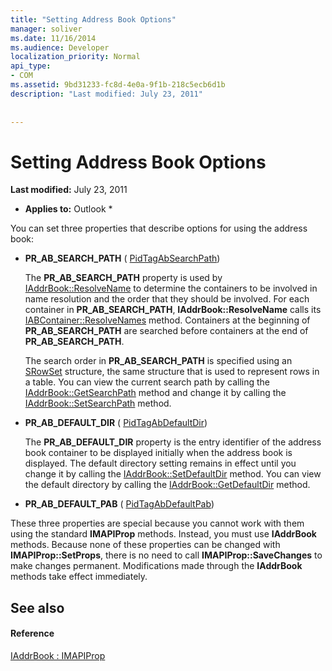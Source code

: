 ```yaml
---
title: "Setting Address Book Options"
manager: soliver
ms.date: 11/16/2014
ms.audience: Developer
localization_priority: Normal
api_type:
- COM
ms.assetid: 9bd31233-fc8d-4e0a-9f1b-218c5ecb6d1b
description: "Last modified: July 23, 2011"
 
 
---
```


# Setting Address Book Options

 **Last modified:** July 23, 2011 
  
 * **Applies to:** Outlook * 
  
You can set three properties that describe options for using the address book:
  
- **PR_AB_SEARCH_PATH** ( [PidTagAbSearchPath](pidtagabsearchpath-canonical-property.md))
    
    The **PR_AB_SEARCH_PATH** property is used by [IAddrBook::ResolveName](iaddrbook-resolvename.md) to determine the containers to be involved in name resolution and the order that they should be involved. For each container in **PR_AB_SEARCH_PATH**, **IAddrBook::ResolveName** calls its [IABContainer::ResolveNames](iabcontainer-resolvenames.md) method. Containers at the beginning of **PR_AB_SEARCH_PATH** are searched before containers at the end of **PR_AB_SEARCH_PATH**. 
    
    The search order in **PR_AB_SEARCH_PATH** is specified using an [SRowSet](srowset.md) structure, the same structure that is used to represent rows in a table. You can view the current search path by calling the [IAddrBook::GetSearchPath](iaddrbook-getsearchpath.md) method and change it by calling the [IAddrBook::SetSearchPath](iaddrbook-setsearchpath.md) method. 
    
- **PR_AB_DEFAULT_DIR** ( [PidTagAbDefaultDir](pidtagabdefaultdir-canonical-property.md))
    
    The **PR_AB_DEFAULT_DIR** property is the entry identifier of the address book container to be displayed initially when the address book is displayed. The default directory setting remains in effect until you change it by calling the [IAddrBook::SetDefaultDir](iaddrbook-setdefaultdir.md) method. You can view the default directory by calling the [IAddrBook::GetDefaultDir](iaddrbook-getdefaultdir.md) method. 
    
- **PR_AB_DEFAULT_PAB** ( [PidTagAbDefaultPab](pidtagabdefaultpab-canonical-property.md))
    
These three properties are special because you cannot work with them using the standard **IMAPIProp** methods. Instead, you must use **IAddrBook** methods. Because none of these properties can be changed with **IMAPIProp::SetProps**, there is no need to call **IMAPIProp::SaveChanges** to make changes permanent. Modifications made through the **IAddrBook** methods take effect immediately. 
  
## See also

#### Reference

[IAddrBook : IMAPIProp](iaddrbookimapiprop.md)

